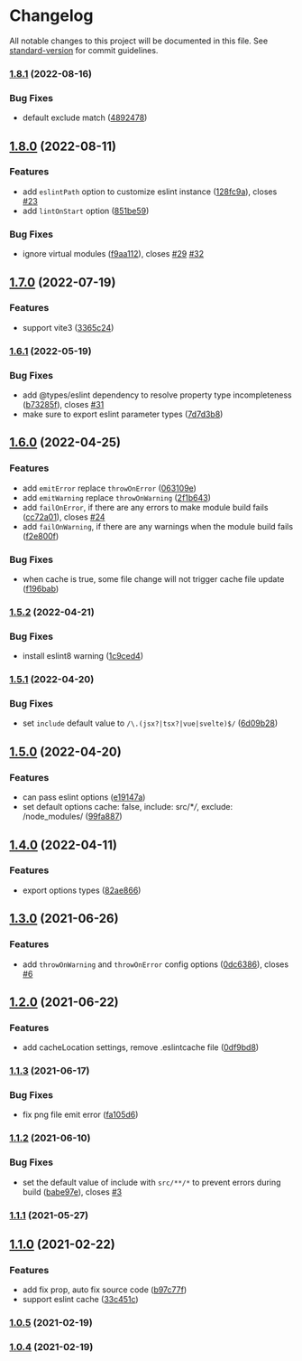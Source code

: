# Changelog

All notable changes to this project will be documented in this file. See [standard-version](https://github.com/conventional-changelog/standard-version) for commit guidelines.

### [1.8.1](https://github.com/sagarpanchal/vite-eslint/compare/v1.8.0...v1.8.1) (2022-08-16)

### Bug Fixes

- default exclude match ([4892478](https://github.com/sagarpanchal/vite-eslint/commit/4892478410aa24664f89b24920d4dbd5ee139ee8))

## [1.8.0](https://github.com/sagarpanchal/vite-eslint/compare/v1.7.0...v1.8.0) (2022-08-11)

### Features

- add `eslintPath` option to customize eslint instance ([128fc9a](https://github.com/sagarpanchal/vite-eslint/commit/128fc9a66e70f99b3cc47056b46dbcd5ca35b73e)), closes [#23](https://github.com/sagarpanchal/vite-eslint/issues/23)
- add `lintOnStart` option ([851be59](https://github.com/sagarpanchal/vite-eslint/commit/851be59e637a87eed0c687b45349fc69b302a178))

### Bug Fixes

- ignore virtual modules ([f9aa112](https://github.com/sagarpanchal/vite-eslint/commit/f9aa1124f8fb271779f73eec1d959bcb3d5d5106)), closes [#29](https://github.com/sagarpanchal/vite-eslint/issues/29) [#32](https://github.com/sagarpanchal/vite-eslint/issues/32)

## [1.7.0](https://github.com/sagarpanchal/vite-eslint/compare/v1.6.1...v1.7.0) (2022-07-19)

### Features

- support vite3 ([3365c24](https://github.com/sagarpanchal/vite-eslint/commit/3365c24fa0029f2c6ce7eb93707cb3c361131acc))

### [1.6.1](https://github.com/sagarpanchal/vite-eslint/compare/v1.6.0...v1.6.1) (2022-05-19)

### Bug Fixes

- add @types/eslint dependency to resolve property type incompleteness ([b73285f](https://github.com/sagarpanchal/vite-eslint/commit/b73285f40c95bd6387b8e26d5e75d43056f10043)), closes [#31](https://github.com/sagarpanchal/vite-eslint/issues/31)
- make sure to export eslint parameter types ([7d7d3b8](https://github.com/sagarpanchal/vite-eslint/commit/7d7d3b8b9220ec05543ae027cce9076774e49ac6))

## [1.6.0](https://github.com/sagarpanchal/vite-eslint/compare/v1.5.2...v1.6.0) (2022-04-25)

### Features

- add `emitError` replace `throwOnError` ([063109e](https://github.com/sagarpanchal/vite-eslint/commit/063109e94275da0af28a1eb908a944c35d1860b3))
- add `emitWarning` replace `throwOnWarning` ([2f1b643](https://github.com/sagarpanchal/vite-eslint/commit/2f1b6438bab42be06d1c37ebb650ca7a802f3314))
- add `failOnError`, if there are any errors to make module build fails ([cc72a01](https://github.com/sagarpanchal/vite-eslint/commit/cc72a01565f46a727de7eff526b71dfecf2c2424)), closes [#24](https://github.com/sagarpanchal/vite-eslint/issues/24)
- add `failOnWarning`, if there are any warnings when the module build fails ([f2e800f](https://github.com/sagarpanchal/vite-eslint/commit/f2e800f74fcea34af176a6d82e8867d2f58a9459))

### Bug Fixes

- when cache is true, some file change will not trigger cache file update ([f196bab](https://github.com/sagarpanchal/vite-eslint/commit/f196babd6acd98c0530cd9d4b5f68e61ad2fe0d5))

### [1.5.2](https://github.com/sagarpanchal/vite-eslint/compare/v1.5.1...v1.5.2) (2022-04-21)

### Bug Fixes

- install eslint8 warning ([1c9ced4](https://github.com/sagarpanchal/vite-eslint/commit/1c9ced434b9a46fc1e40e8954f1430b19c1cd551))

### [1.5.1](https://github.com/sagarpanchal/vite-eslint/compare/v1.5.0...v1.5.1) (2022-04-20)

### Bug Fixes

- set `include` default value to `/\.(jsx?|tsx?|vue|svelte)$/` ([6d09b28](https://github.com/sagarpanchal/vite-eslint/commit/6d09b28382a7a3295a1d51bb69589c46bcfe31af))

## [1.5.0](https://github.com/sagarpanchal/vite-eslint/compare/v1.4.0...v1.5.0) (2022-04-20)

### Features

- can pass eslint options ([e19147a](https://github.com/sagarpanchal/vite-eslint/commit/e19147afb98d381002343a04744595b880d1c803))
- set default options cache: false, include: src/\*_/_, exclude: /node_modules/ ([99fa887](https://github.com/sagarpanchal/vite-eslint/commit/99fa887313d1ab2281d4ad2931fb37e28cc7dee1))

## [1.4.0](https://github.com/sagarpanchal/vite-eslint/compare/v1.3.0...v1.4.0) (2022-04-11)

### Features

- export options types ([82ae866](https://github.com/sagarpanchal/vite-eslint/commit/82ae866960cb9221dd7f62b3954d7724ed22629a))

## [1.3.0](https://github.com/sagarpanchal/vite-eslint/compare/v1.2.0...v1.3.0) (2021-06-26)

### Features

- add `throwOnWarning` and `throwOnError` config options ([0dc6386](https://github.com/sagarpanchal/vite-eslint/commit/0dc6386f12becc41b7d0c9dc5379d47a6abaf4a8)), closes [#6](https://github.com/sagarpanchal/vite-eslint/issues/6)

## [1.2.0](https://github.com/sagarpanchal/vite-eslint/compare/v1.1.3...v1.2.0) (2021-06-22)

### Features

- add cacheLocation settings, remove .eslintcache file ([0df9bd8](https://github.com/sagarpanchal/vite-eslint/commit/0df9bd888a8c59ee772922193ce47ba96481a865))

### [1.1.3](https://github.com/sagarpanchal/vite-eslint/compare/v1.1.2...v1.1.3) (2021-06-17)

### Bug Fixes

- fix png file emit error ([fa105d6](https://github.com/sagarpanchal/vite-eslint/commit/fa105d68f1d7d5623c2a87b0b462400842ebc692))

### [1.1.2](https://github.com/sagarpanchal/vite-eslint/compare/v1.1.1...v1.1.2) (2021-06-10)

### Bug Fixes

- set the default value of include with `src/**/*` to prevent errors during build ([babe97e](https://github.com/sagarpanchal/vite-eslint/commit/babe97ed9ede36d4a8e23c18415928d58dee8cc8)), closes [#3](https://github.com/sagarpanchal/vite-eslint/issues/3)

### [1.1.1](https://github.com/sagarpanchal/vite-eslint/compare/v1.1.0...v1.1.1) (2021-05-27)

## [1.1.0](https://github.com/sagarpanchal/vite-eslint/compare/v1.0.5...v1.1.0) (2021-02-22)

### Features

- add fix prop, auto fix source code ([b97c77f](https://github.com/sagarpanchal/vite-eslint/commit/b97c77f57c69ff5d593c355193edf0d03e9af877))
- support eslint cache ([33c451c](https://github.com/sagarpanchal/vite-eslint/commit/33c451c20a7864eda82ea0cc3e3106ebdcbf57f6))

### [1.0.5](https://github.com/sagarpanchal/vite-eslint/compare/v1.0.4...v1.0.5) (2021-02-19)

### [1.0.4](https://github.com/sagarpanchal/vite-eslint/compare/v1.0.3...v1.0.4) (2021-02-19)
